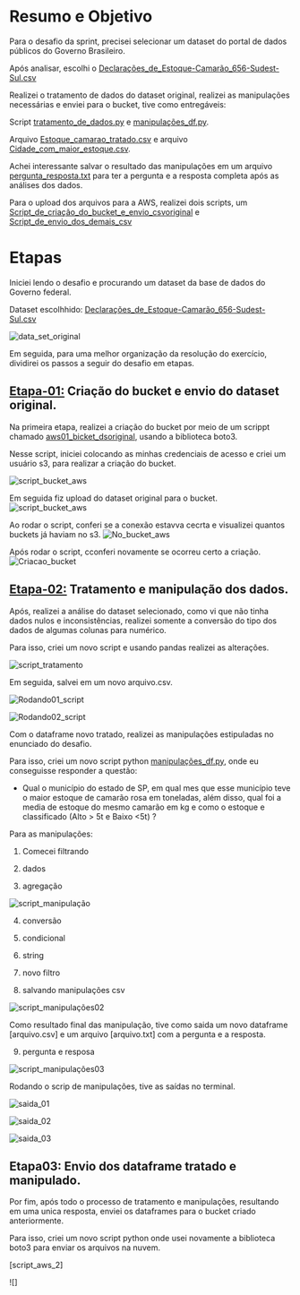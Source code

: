 # Resumo e Objetivo

Para o desafio da sprint, precisei selecionar um dataset do portal de dados públicos do Governo Brasileiro.

Após analisar, escolhi o [Declarações_de_Estoque-Camarão_656-Sudest-Sul.csv](../Desafio/Etapa-01/Declarações_de_Estoque-Camarão_656-Sudeste-Sul(Camarao%20656%20sudeste-sul).csv)

Realizei o tratamento de dados do dataset original, realizei as manipulações necessárias e enviei para o bucket, tive como entregáveis:

Script [tratamento_de_dados.py](../Desafio/Etapa-02/script_tratamendo_dados.py) e [manipulações_df.py](../Desafio/Etapa-02/script_manipulações_df.py).

Arquivo [Estoque_camarao_tratado.csv](../Desafio/Etapa-02/Estoque_camarao_tratado.csv) e arquivo [Cidade_com_maior_estoque.csv](../Desafio/Etapa-02/Cidade_com_maior_estoque.csv).

Achei interessante salvar o resultado das manipulações em um arquivo [pergunta_resposta.txt](../Desafio/Etapa-02/Pergunta_resposta.txt) para ter a pergunta e a resposta completa após as análises dos dados.


Para o upload dos arquivos para a AWS, realizei dois scripts, um [Script_de_criação_do_bucket_e_envio_csvoriginal](../Desafio/Etapa-01/aws01_bucket_dsoriginal.py) e [Script_de_envio_dos_demais_csv](../Desafio/Etapa-03/aws02_ds_tratado_manipulado.py)



# Etapas

Iniciei lendo o desafio e procurando um dataset da base de dados do Governo federal.

Dataset escolhhido:
[Declarações_de_Estoque-Camarão_656-Sudest-Sul.csv](../Desafio/Etapa-01/Declarações_de_Estoque-Camarão_656-Sudeste-Sul(Camarao%20656%20sudeste-sul).csv)

![data_set_original](../Evidencias/Ds_original.jpg)


Em seguida, para uma melhor organização da resolução do exercício, dividirei os passos a seguir do desafio em etapas.

## [Etapa-01:](../Desafio/Etapa-01/) Criação do bucket e envio do dataset original.

Na primeira etapa, realizei a criação do bucket por meio de um scrippt chamado [aws01_bicket_dsoriginal](../Desafio/Etapa-01/aws01_bucket_dsoriginal.py), usando a biblioteca boto3.

Nesse script, iniciei colocando as minhas credenciais de acesso e criei um usuário s3, para realizar a criação do bucket.

![script_bucket_aws](../Evidencias/script_aws_01.jpg)

Em seguida fiz upload do dataset original para o bucket.
![script_bucket_aws](../Evidencias/script_aws_01_01.jpg)

Ao rodar o script, conferi se a conexão estavva cecrta e visualizei quantos buckets já haviam no s3.
![No_bucket_aws](../Evidencias/bucket01.jpg)

Após rodar o script, cconferi novamente se ocorreu certo a criação.
![Criacao_bucket](../Evidencias/criação_bucket.jpg)

## [Etapa-02:](../Desafio/Etapa-02/) Tratamento e manipulação dos dados.

Após, realizei a análise do dataset selecionado, como vi que não tinha dados nulos e inconsistências, realizei somente a conversão do tipo dos dados de algumas colunas para numérico.

Para isso, criei um novo script e usando pandas realizei as alterações.

![script_tratamento](../Evidencias/script_tratamento_dados.jpg)


Em seguida, salvei em um novo arquivo.csv.

![Rodando01_script](../Evidencias/tratamento_dados01.jpg)

![Rodando02_script](../Evidencias/tratamento_dados02.jpg)

Com o dataframe novo tratado, realizei as manipulações estipuladas no enunciado do desafio.

Para isso, criei um novo script python [manipulações_df.py](../Desafio/Etapa-02/script_manipulações_df.py), onde eu conseguisse responder a questão:

-  Qual o município do estado de SP, em qual mes que esse município teve o maior estoque de camarão rosa em toneladas, além disso, qual foi a media de estoque do mesmo camarão em kg e como o estoque e classificado (Alto > 5t e Baixo <5t) ? 



Para as manipulações:

1. Comecei filtrando

2. dados 

3. agregação

![script_manipulação](../Evidencias/script_manipulacoes01.jpg)

4. conversão

5. condicional

6. string

7. novo filtro

8. salvando manipulações csv

![script_manipulações02](../Evidencias/script_manipulacoes02.jpg)

Como resultado final das manipulação, tive como saida um novo dataframe [arquivo.csv] e um arquivo [arquivo.txt] com a pergunta e a resposta.

9. pergunta e resposa

![script_manipulações03](../Evidencias/script_manipulacoes03.jpg)

Rodando o scrip de manipulações, tive as saídas no terminal.

![saida_01](../Evidencias/manipulacoes01.jpg)

![saida_02](../Evidencias/manipulacoes02.jpg)

![saida_03](../Evidencias/manipulacoes03.jpg)

## Etapa03: Envio dos dataframe tratado e manipulado.

Por fim, após todo o processo de tratamento e manipulações, resultando em uma unica resposta, enviei os dataframes para o bucket criado anteriormente.

Para isso, criei um novo script python onde usei novamente a biblioteca boto3 para enviar os arquivos na nuvem.

[script_aws_2]

![]








